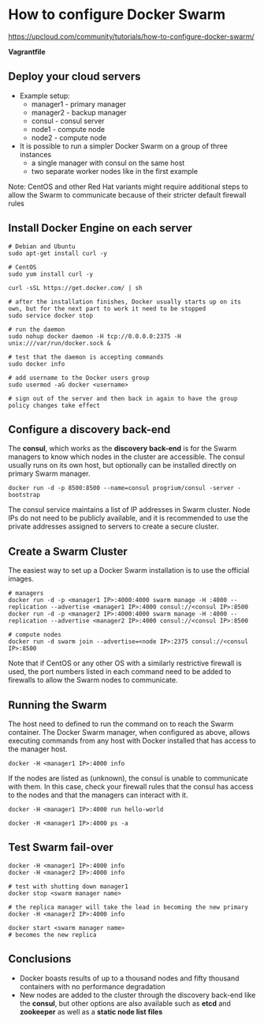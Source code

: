 
# How to configure Docker Swarm

https://upcloud.com/community/tutorials/how-to-configure-docker-swarm/

**Vagrantfile**

## Deploy your cloud servers

* Example setup:
  * manager1 - primary manager
  * manager2 - backup manager
  * consul - consul server
  * node1 - compute node
  * node2 - compute node
* It is possible to run a simpler Docker Swarm on a group of three instances
  * a single manager with consul on the same host
  * two separate worker nodes like in the first example

Note: CentOS and other Red Hat variants might require additional steps to allow the Swarm to communicate because of their stricter default firewall rules

## Install Docker Engine on each server

```
# Debian and Ubuntu
sudo apt-get install curl -y

# CentOS
sudo yum install curl -y

curl -sSL https://get.docker.com/ | sh

# after the installation finishes, Docker usually starts up on its own, but for the next part to work it need to be stopped
sudo service docker stop

# run the daemon
sudo nohup docker daemon -H tcp://0.0.0.0:2375 -H unix:///var/run/docker.sock &

# test that the daemon is accepting commands
sudo docker info

# add username to the Docker users group
sudo usermod -aG docker <username>

# sign out of the server and then back in again to have the group policy changes take effect
```

## Configure a discovery back-end

The **consul**, which works as the **discovery back-end** is for the Swarm managers to know which nodes in the cluster are accessible. The consul usually runs on its own host, but optionally can be installed directly on primary Swarm manager.

```
docker run -d -p 8500:8500 --name=consul progrium/consul -server -bootstrap
```

The consul service maintains a list of IP addresses in Swarm cluster. Node IPs do not need to be publicly available, and it is recommended to use the private addresses assigned to servers to create a secure cluster.

## Create a Swarm Cluster

The easiest way to set up a Docker Swarm installation is to use the official images.

```
# managers
docker run -d -p <manager1 IP>:4000:4000 swarm manage -H :4000 --replication --advertise <manager1 IP>:4000 consul://<consul IP>:8500
docker run -d -p <manager2 IP>:4000:4000 swarm manage -H :4000 --replication --advertise <manager2 IP>:4000 consul://<consul IP>:8500

# compute nodes
docker run -d swarm join --advertise=<node IP>:2375 consul://<consul IP>:8500
```

Note that if CentOS or any other OS with a similarly restrictive firewall is used, the port numbers listed in each command need to be added to firewalls to allow the Swarm nodes to communicate.

## Running the Swarm

The host need to defined to run the command on to reach the Swarm container. The Docker Swarm manager, when configured as above, allows executing commands from any host with Docker installed that has access to the manager host.

```
docker -H <manager1 IP>:4000 info
```
If the nodes are listed as (unknown), the consul is unable to communicate with them. In this case, check your firewall rules that the consul has access to the nodes and that the managers can interact with it.

```
docker -H <manager1 IP>:4000 run hello-world

docker -H <manager1 IP>:4000 ps -a
```

## Test Swarm fail-over

```
docker -H <manager1 IP>:4000 info
docker -H <manager2 IP>:4000 info

# test with shutting down manager1
docker stop <swarm manager name>

# the replica manager will take the lead in becoming the new primary
docker -H <manager2 IP>:4000 info

docker start <swarm manager name>
# becomes the new replica
```

## Conclusions

* Docker boasts results of up to a thousand nodes and fifty thousand containers with no performance degradation
* New nodes are added to the cluster through the discovery back-end like the **consul**, but other options are also available such as **etcd** and **zookeeper** as well as a **static node list files**
